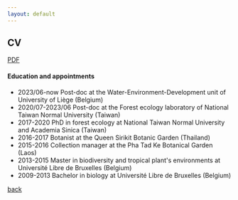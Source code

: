 ```yaml
---
layout: default
---
```


## CV

[PDF](./CVen.pdf)

#### Education and appointments

* 2023/06-now Post-doc at the Water-Environment-Development unit of University of Liège (Belgium)
* 2020/07-2023/06 Post-doc at the Forest ecology laboratory of National Taiwan Normal University (Taiwan)
* 2017-2020 PhD in forest ecology at National Taiwan Normal University and Academia Sinica (Taiwan)
* 2016-2017 Botanist at the Queen Sirikit Botanic Garden (Thailand)
* 2015-2016 Collection manager at the Pha Tad Ke Botanical Garden (Laos)
* 2013-2015 Master in biodiversity and tropical plant's environments at Université Libre de Bruxelles (Belgium)
* 2009-2013 Bachelor in biology at Université Libre de Bruxelles (Belgium)


[back](./)
